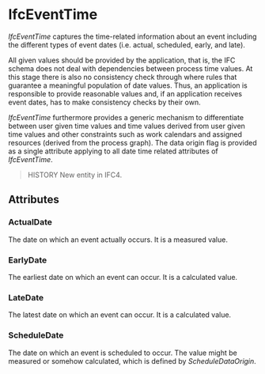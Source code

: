 # IfcEventTime

_IfcEventTime_ captures the time-related information about an event including the different types of event dates (i.e. actual, scheduled, early, and late).<!-- end of definition -->

All given values should be provided by the application, that is, the IFC schema does not deal with dependencies between process time values. At this stage there is also no consistency check through where rules that guarantee a meaningful population of date values. Thus, an application is responsible to provide reasonable values and, if an application receives event dates, has to make consistency checks by their own.

_IfcEventTime_ furthermore provides a generic mechanism to differentiate between user given time values and time values derived from user given time values and other constraints such as work calendars and assigned resources (derived from the process graph). The data origin flag is provided as a single attribute applying to all date time related attributes of _IfcEventTime_.

> HISTORY  New entity in IFC4.

## Attributes

### ActualDate
The date on which an event actually occurs. It is a measured value.

### EarlyDate
The earliest date on which an event can occur. It is a calculated value.

### LateDate
The latest date on which an event can occur. It is a calculated value.

### ScheduleDate
The date on which an event is scheduled to occur.
    The value might be measured or somehow calculated, which is defined by
    _ScheduleDataOrigin_.
